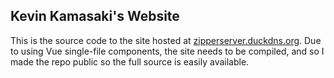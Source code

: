 ## Kevin Kamasaki's Website

This is the source code to the site hosted at [zipperserver.duckdns.org](zipperserver.duckdns.org).
Due to using Vue single-file components, the site needs to be compiled, and so I made the repo public so the full source is easily available.
